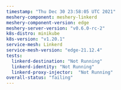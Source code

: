 ```yaml
---
timestamp: "Thu Dec 30 23:58:05 UTC 2021"
meshery-component: meshery-linkerd
meshery-component-version: edge
meshery-server-version: "v0.6.0-rc-2"
k8s-distro: minikube
k8s-version: "v1.20.1"
service-mesh: Linkerd
service-mesh-version: "edge-21.12.4"
tests:
  linkerd-destination: "Not Running"
  linkerd-identity: "Not Running"
  linkerd-proxy-injector:  "Not Running"
overall-status: "failing"
---
```

